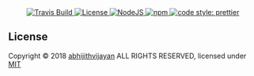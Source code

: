 <div align="center">
  <a href="https://travis-ci.org/ceadoor/cea.ac.in">
    <img src="https://api.travis-ci.org/ceadoor/cea.ac.in.svg?branch=master" alt="Travis Build" />
  </a>
  <a href="https://github.com/ceadoor/cea.ac.in/blob/master/LICENSE">
    <img src="https://img.shields.io/badge/license-MIT-blue.svg" alt="License" />
  </a>
  <a href="https://nodejs.org/en/download/">
    <img src="https://img.shields.io/badge/node%40LTS-%3E%3D8.12.0%20-orange.svg" alt="NodeJS" />
  </a>
  <a href="https://www.npmjs.com/get-npm">
    <img src="https://img.shields.io/badge/npm-%3E%3D6.4.1-lightgrey.svg" alt="npm" />
  </a>
  <a href="https://github.com/prettier/prettier">
    <img src="https://img.shields.io/badge/code_style-prettier-ff69b4.svg" alt="code style: prettier" />
  </a>
</div>

## License

Copyright © 2018 [abhijithvijayan](https://github.com/abhijithvijayan) ALL RIGHTS RESERVED, licensed under [MIT](https://github.com/abhijithvijayan/website/blob/master/LICENSE)